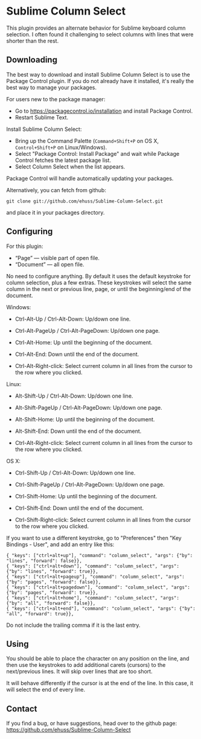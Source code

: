 Sublime Column Select
=====================

This plugin provides an alternate behavior for Sublime keyboard column selection.  I often found it challenging to select columns with lines that were shorter than the rest.

Downloading
-----------
The best way to download and install Sublime Column Select is to use the Package Control plugin.  If you do not already have it installed, it's really the best way to manage your packages.

For users new to the package manager:
* Go to https://packagecontrol.io/installation and install Package Control.
* Restart Sublime Text.

Install Sublime Column Select:
* Bring up the Command Palette (`Command+Shift+P` on OS X, `Control+Shift+P` on Linux/Windows).
* Select "Package Control: Install Package" and wait while Package Control fetches the latest package list.
* Select Column Select when the list appears.

Package Control will handle automatically updating your packages.

Alternatively, you can fetch from github:

	git clone git://github.com/ehuss/Sublime-Column-Select.git

and place it in your packages directory.

Configuring
-----------

For this plugin:

+ “Page” — visible part of open file.
+ “Document” — all open file.

No need to configure anything.  By default it uses the default keystroke for column selection, plus a few extras.  These keystrokes will select the same column in the next or previous line, page, or until the beginning/end of the document.

Windows:

- Ctrl-Alt-Up / Ctrl-Alt-Down: Up/down one line.
- Ctrl-Alt-PageUp / Ctrl-Alt-PageDown: Up/down one page.
- Ctrl-Alt-Home: Up until the beginning of the document.
- Ctrl-Alt-End: Down until the end of the document.

- Ctrl-Alt-Right-click: Select current column in all lines from the cursor to the row where you clicked.

Linux:

- Alt-Shift-Up / Ctrl-Alt-Down: Up/down one line.
- Alt-Shift-PageUp / Ctrl-Alt-PageDown: Up/down one page.
- Alt-Shift-Home: Up until the beginning of the document.
- Alt-Shift-End: Down until the end of the document.

- Ctrl-Alt-Right-click: Select current column in all lines from the cursor to the row where you clicked.

OS X:

- Ctrl-Shift-Up / Ctrl-Alt-Down: Up/down one line.
- Ctrl-Shift-PageUp / Ctrl-Alt-PageDown: Up/down one page.
- Ctrl-Shift-Home: Up until the beginning of the document.
- Ctrl-Shift-End: Down until the end of the document.

- Ctrl-Shift-Right-click: Select current column in all lines from the cursor to the row where you clicked.


If you want to use a different keystroke, go to "Preferences" then "Key Bindings - User", and add an entry like this:

	{ "keys": ["ctrl+alt+up"], "command": "column_select", "args": {"by": "lines", "forward": false}},
	{ "keys": ["ctrl+alt+down"], "command": "column_select", "args": {"by": "lines", "forward": true}},
	{ "keys": ["ctrl+alt+pageup"], "command": "column_select", "args": {"by": "pages", "forward": false}},
	{ "keys": ["ctrl+alt+pagedown"], "command": "column_select", "args": {"by": "pages", "forward": true}},
	{ "keys": ["ctrl+alt+home"], "command": "column_select", "args": {"by": "all", "forward": false}},
	{ "keys": ["ctrl+alt+end"], "command": "column_select", "args": {"by": "all", "forward": true}},

Do not include the trailing comma if it is the last entry.

Using
-----
You should be able to place the character on any position on the line, and then use the keystrokes to add additional carets (cursors) to the next/previous lines.  It will skip over lines that are too short.

It will behave differently if the cursor is at the end of the line.  In this case, it will select the end of every line.

Contact
-------
If you find a bug, or have suggestions, head over to the github page:
https://github.com/ehuss/Sublime-Column-Select
